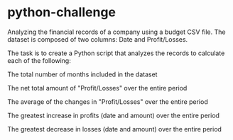 # python-challenge
Analyzing the financial records of a company using a budget CSV file. The dataset is composed of two columns: Date and Profit/Losses.


The task is to create a Python script that analyzes the records to calculate each of the following:


The total number of months included in the dataset

The net total amount of "Profit/Losses" over the entire period

The average of the changes in "Profit/Losses" over the entire period

The greatest increase in profits (date and amount) over the entire period

The greatest decrease in losses (date and amount) over the entire period
